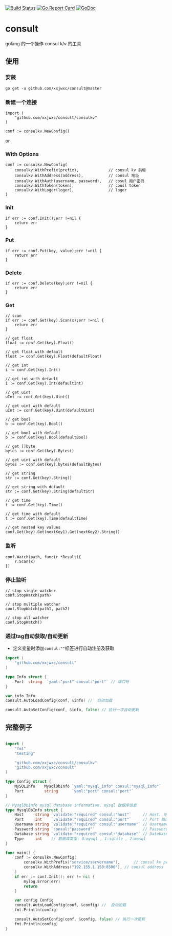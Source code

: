 [![Build Status](https://travis-ci.org/xxjwxc/consult.svg?branch=master)](https://travis-ci.org/xxjwxc/consult)
[![Go Report Card](https://goreportcard.com/badge/github.com/xxjwxc/consult)](https://goreportcard.com/report/github.com/xxjwxc/consult)
[![GoDoc](https://godoc.org/github.com/xxjwxc/consult?status.svg)](https://godoc.org/github.com/xxjwxc/consult)

# consult
golang 的一个操作 consul k/v 的工具

## 使用

### 安装
```
go get -u github.com/xxjwxc/consult@master
```

### 新建一个连接
```golang
import (
	"github.com/xxjwxc/consult/consulkv"
)

conf := consulkv.NewConfig()
```
or 

### With Options
```golang
conf := consulkv.NewConfig(
    consulkv.WithPrefix(prefix),             // consul kv 前缀
    consulkv.WithAddress(address),           // consul 地址
    consulkv.WithAuth(username, password),   // cosul 用户密码
    consulkv.WithToken(token),               // cousl token
    consulkv.WithLoger(loger),               // loger
)

```


### Init
```golang
if err := conf.Init();err !=nil {
    return err
}
```

### Put
```golang
if err := conf.Put(key, value);err !=nil {
    return err
}
```

### Delete
```golang
if err := conf.Delete(key);err !=nil {
    return err
}
```

### Get
```golang
// scan
if err := conf.Get(key).Scan(x);err !=nil {
    return err
}

// get float
float := conf.Get(key).Float()

// get float with default
float := conf.Get(key).Float(defaultFloat)

// get int
i := conf.Get(key).Int()

// get int with default
i := conf.Get(key).Int(defaultInt)

// get uint
uInt := conf.Get(key).Uint()

// get uint with default
uInt := conf.Get(key).Uint(defaultUint)

// get bool
b := conf.Get(key).Bool()

// get bool with default
b := conf.Get(key).Bool(defaultBool)

// get []byte
bytes := conf.Get(key).Bytes()

// get uint with default
bytes := conf.Get(key).bytes(defaultBytes)

// get string
str := conf.Get(key).String()

// get string with default
str := conf.Get(key).String(defaultStr)

// get time
t := conf.Get(key).Time()

// get time with default
t := conf.Get(key).Time(defaultTime)

// get nested key values
conf.Get(key).Get(nextKey1).Get(nextKey2).String()
```

### 监听
```golang
conf.Watch(path, func(r *Result){
    r.Scan(x)
})

```

### 停止监听
```golang
// stop single watcher
conf.StopWatch(path)

// stop multiple watcher
conf.StopWatch(path1, path2)

// stop all watcher
conf.StopWatch()
```

### 通过tag自动获取/自动更新

- 定义变量时添加`consul:""`标签进行自动注册及获取
```go
import (
	"github.com/xxjwxc/consult"
)

type Info struct {
    Port  string  `yaml:"port" consul:"port"` // 端口号
}

var info Info
consult.AutoLoadConfig(conf, &info) //  自动加载

consult.AutoSetConfig(conf, &info, false) // 执行一次自动更新

```

## 完整例子
```go 

import (
	"fmt"
	"testing"

	"github.com/xxjwxc/consult/consulkv"
    "github.com/xxjwxc/consult"
)

type Config struct {
	MySQLInfo    MysqlDbInfo `yaml:"mysql_info" consul:"mysql_info"`
	Port         string      `yaml:"port" consul:"port"`                   // 端口号
}

// MysqlDbInfo mysql database information. mysql 数据库信息
type MysqlDbInfo struct {
	Host     string `validate:"required" consul:"host"`     // Host. 地址
	Port     int    `validate:"required" consul:"port"`     // Port 端口号
	Username string `validate:"required" consul:"username"` // Username 用户名
	Password string `consul:"password"`                     // Password 密码
	Database string `validate:"required" consul:"database"` // Database 数据库名
	Type     int    // 数据库类型: 0:mysql , 1:sqlite , 2:mssql
}

func main() {
	conf := consulkv.NewConfig(
		consulkv.WithPrefix("service/servername"),      // consul kv prefix
		consulkv.WithAddress("192.155.1.150:8500"), // consul address
	)
	if err := conf.Init(); err != nil {
		mylog.Error(err)
		return
	}

	var config Config
	consult.AutoLoadConfig(conf, &config) //  自动加载
	fmt.Println(config)

	consult.AutoSetConfig(conf, &config, false) // 执行一次更新
	fmt.Println(config)
}

```